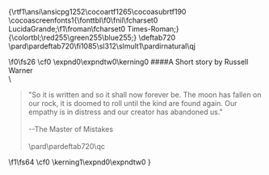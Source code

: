{\rtf1\ansi\ansicpg1252\cocoartf1265\cocoasubrtf190
\cocoascreenfonts1{\fonttbl\f0\fnil\fcharset0 LucidaGrande;\f1\froman\fcharset0 Times-Roman;}
{\colortbl;\red255\green255\blue255;}
\deftab720
\pard\pardeftab720\fi1085\sl312\slmult1\pardirnatural\qj

\f0\fs26 \cf0 \expnd0\expndtw0\kerning0
####A Short story by Russell Warner\
\
>"So it is written and so it shall now forever be. The moon has fallen on our rock, it is doomed to roll until the kind are found again. Our empathy is in distress and our creator has abandoned us."\
>\
>--The Master of Mistakes\
\
\pard\pardeftab720\qc

\f1\fs64 \cf0 \kerning1\expnd0\expndtw0 	}